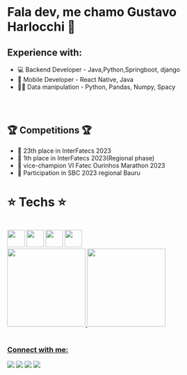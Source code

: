 # Fala dev, me chamo Gustavo Harlocchi 👋
## Experience with:
- 💻 Backend Developer - Java,Python,Springboot, django
- 📱 Mobile Developer - React Native, Java
- 👨‍💻 Data manipulation - Python, Pandas, Numpy, Spacy
 <br>
 <br>
 
 ## 🏆 Competitions 🏆
- 🥇 23th place in InterFatecs 2023
- 🥇 1th place in InterFatecs 2023(Regional phase)
- 🏅 vice-champion VI Fatec Ourinhos Marathon 2023
- 🥇 Participation in SBC 2023 regional Bauru

# :star: Techs :star:
<div style= "display: inline_block"> <br/>
     <img  width = 40 align= "center s"  src="https://cdn.jsdelivr.net/gh/devicons/devicon/icons/pandas/pandas-original.svg" />
     <img  width = 40 align= "center s"  src="https://cdn.jsdelivr.net/gh/devicons/devicon/icons/python/python-original.svg" />
     <img  width = 40 align= "center s"  src="https://cdn.jsdelivr.net/gh/devicons/devicon/icons/spring/spring-original.svg" />
     <img  width = 40 align= "center s"  src="https://cdn.jsdelivr.net/gh/devicons/devicon/icons/java/java-original.svg" />
     
</div>



<div>
  <a href="https://github.com/Harlocchi">
  <img height="180em" src="https://github-readme-stats.vercel.app/api?username=Harlocchi&show_icons=true&theme=synthwave&include_all_commits=true&count_private=true"/>
  <img height="180em" src="https://github-readme-stats.vercel.app/api/top-langs/?username=Harlocchi&layout=compact&langs_count=16&theme=synthwave"/>
</div>
<br>


### Connect with me:
<div> 
  
  <a href="https://www.instagram.com/_gharlocchi/" target="_blank"><img src="https://img.shields.io/badge/-Instagram-%23E4405F?style=for-the-badge&logo=instagram&logoColor=white" target="https://www.instagram.com/_gharlocchi/"></a>
 <a href="https://discord.gg/G9GPg5SA75" target="_blank"><img src="https://img.shields.io/badge/Discord-7289DA?style=for-the-badge&logo=discord&logoColor=white" target="blank"></a> 
  <a href = "mailto:gustaalves1701@gmail.com"><img src="https://img.shields.io/badge/-Gmail-%23333?style=for-the-badge&logo=gmail&logoColor=white" target="_blank"></a>
  <a href="https://www.linkedin.com/in/gustavo-alves-71041024a/" target="_blank"><img src="https://img.shields.io/badge/-LinkedIn-%230077B5?style=for-the-badge&logo=linkedin&logoColor=white" target="_blank"></a> 


